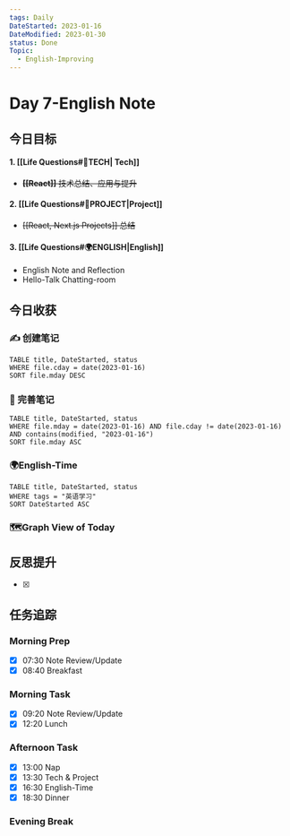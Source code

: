 ```yaml
---
tags: Daily
DateStarted: 2023-01-16
DateModified: 2023-01-30
status: Done
Topic:
  - English-Improving
---
```


# Day 7-English Note

## 今日目标

#### 1. [[Life Questions#🚀TECH| Tech]]

- ~~**[[React]]** 技术总结、应用与提升~~

#### 2. [[Life Questions#🚀PROJECT|Project]]

- ~~[[React, Next.js Projects]] 总结~~

#### 3. [[Life Questions#🌍ENGLISH|English]]

- English Note and Reflection
- Hello-Talk Chatting-room

## 今日收获

### ✍️ 创建笔记

```dataview
TABLE title, DateStarted, status
WHERE file.cday = date(2023-01-16)
SORT file.mday DESC
```

### 📝 完善笔记

```dataview
TABLE title, DateStarted, status
WHERE file.mday = date(2023-01-16) AND file.cday != date(2023-01-16) AND contains(modified, "2023-01-16")
SORT file.mday ASC
```

### 🌍English-Time

```dataview
TABLE title, DateStarted, status
WHERE tags = "英语学习"
SORT DateStarted ASC
```

### 🗺️Graph View of Today

## 反思提升

- [x]

## 任务追踪

### Morning Prep

- [x] 07:30 Note Review/Update
- [x] 08:40 Breakfast

### Morning Task

- [x] 09:20 Note Review/Update
- [x] 12:20 Lunch

### Afternoon Task

- [x] 13:00 Nap
- [x] 13:30 Tech & Project
- [x] 16:30 English-Time
- [x] 18:30 Dinner

### Evening Break
